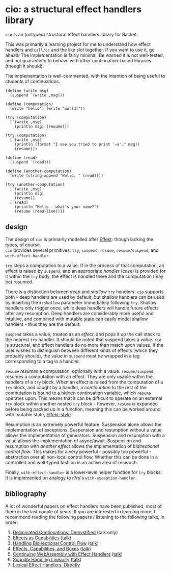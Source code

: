 # cio: a structural effect handlers library

`cio` is an (untyped) structural effect handlers library for Racket.

This was primarily a learning project for me to understand how effect handlers and `call/cc` and the like slot together. If you want to use it, go ahead! The implementation is fairly minimal. Be warned it is not well-tested, and not guaranteed to behave with other continuation-based libraries (though it should).

The implementation is well-commented, with the intention of being useful to students of continuations.

```racket
(define (write msg)
  (suspend `(write ,msg)))

(define (computation)
  (write "hello") (write "world!"))

(try (computation)
  [`(write ,msg)
    (println msg) (resume)])

(try (computation)
  [`(write ,msg)
    (println (format "I see you tried to print '~a'." msg)) 
    (resume)])

(define (read)
  (suspend `(read)))

(define (another-computation)
  (write (string-append "Hello, " (read))))

(try (another-computation)
  [`(write ,msg)
    (println msg) 
    (resume)]
  [`(read)
    (println "Hello-- what's your name?")
    (resume (read-line))])
```

## design

The design of `cio` is primarily modelled after [Effekt](https://effekt-lang.org/): though lacking the types, of course. \
`cio` provides several primitives: `try`, `suspend`, `resume`, `resume/suspend`, and `with-effect-handler`.

`try` steps a computation to a value. If in the process of that computation, an effect is raised by `suspend`, and an appropriate *handler* (case) is provided for it within the `try` body, the effect is handled there and the computation (may be) resumed.

There is a distinction between *deep* and *shallow* `try` handlers. `cio` supports both - deep handlers are used by default, but shallow handlers can be used by inserting the `#:shallow` parameter immediately following `try`. Shallow handlers only trigger once, while deep handlers will handle future effects after any resumption. Deep handlers are considerably more useful and intuitive, and combined with mutable state can easily model shallow handlers - thus they are the default.

`suspend` takes a value, treated as an *effect*, and pops it up the call stack to the nearest `try` handler. It should be noted that suspend takes a *value*. `cio` is structural, and effect handlers do no more than match upon values. If the user wishes to distinguish between different kinds of effects (which they probably should), the value in `suspend` must be wrapped in a tag corresponding to a tag in a handler.

`resume` *resumes* a computation, optionally with a value. `resume/suspend` resumes a computation with an effect. They are only usable within the handlers of a `try` block. When an effect is raised from the computation of a `try` block, and caught by a handler, a *continuation* to the rest of the computation is bound to a hidden continuation variable, which `resume` operates upon. This means that it can be difficult to operate on an external `try` block within another nested `try` block - however, `resume` is expanded before being packed up in a function, meaning this can be worked around with mutable state, [Effekt-style](https://github.com/effekt-lang/effekt/issues/108).

Resumption is an extremely powerful feature. Suspension alone allows the implementation of exceptions. Suspension and resumption without a value allows the implementation of generators. Suspension and resumption with a value allows the implementation of async/await. Suspension and resumption with *another effect* allows the implementation of *bidirectional control flow*. This makes for a very powerful - possibly too powerful - abstraction over all non-local control flow. Whether this can be done in a controlled and well-typed fashion is an active area of research.

Finally, `with-effect-handler` is a lower-level helper function for `try` blocks. It is implemented on analogy to r7rs's `with-exception-handler`.

## bibliography

A lot of wonderful papers on effect handlers have been published, most of them in the last couple of years. If you are interested in learning more, I recommend reading the following papers / listening to the following talks, in order:

1. [Deliminated Continuations, Demystified](https://www.youtube.com/watch?v=TE48LsgVlIU) (talk only)
2. [Effects as Capabilities](https://dl.acm.org/doi/pdf/10.1145/3428194) ([talk](https://www.youtube.com/watch?v=ITRyzJadgMw))
3. [Handling Bidirectional Control Flow](https://dl.acm.org/doi/pdf/10.1145/3428207) ([talk](https://www.youtube.com/watch?v=RLTEuZNtRCc))
4. [Effects, Capabilities, and Boxes](https://dl.acm.org/doi/pdf/10.1145/3527320) ([talk](https://www.youtube.com/watch?v=P7X5Qy9KYLU))
5. [Continuing WebAssembly with Effect Handlers](https://arxiv.org/pdf/2308.08347) ([talk](https://www.youtube.com/watch?v=2iiVhzzvnGA))
6. [Soundly Handling Linearity](https://dl.acm.org/doi/pdf/10.1145/3632896) ([talk](https://www.youtube.com/watch?v=sHGrKEoWtm8))
7. [Lexical Effect Handlers, Directly](https://dl.acm.org/doi/pdf/10.1145/3689770)
